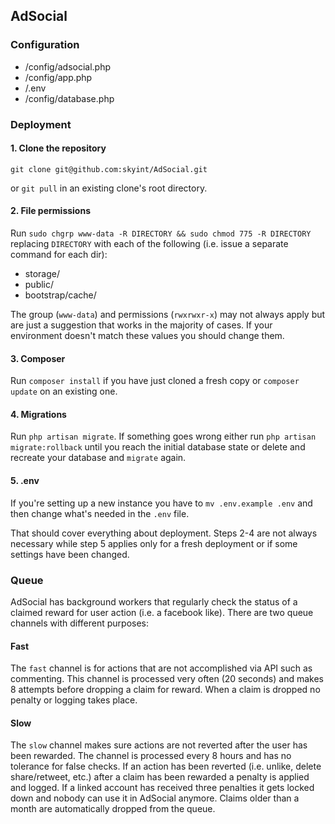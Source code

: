 ## AdSocial

### Configuration
* /config/adsocial.php
* /config/app.php
* /.env
* /config/database.php

### Deployment

#### 1. Clone the repository
```
git clone git@github.com:skyint/AdSocial.git
```
or `git pull` in an existing clone's root directory.

#### 2. File permissions
Run `sudo chgrp www-data -R DIRECTORY && sudo chmod 775 -R DIRECTORY` replacing `DIRECTORY` with each of the following (i.e. issue a separate command for each dir):

* storage/
* public/
* bootstrap/cache/

The group (`www-data`) and permissions (`rwxrwxr-x`) may not always apply but are just a suggestion that works in the majority of cases. If your environment doesn't match these values you should change them.

#### 3. Composer
Run `composer install` if you have just cloned a fresh copy or `composer update` on an existing one.

#### 4. Migrations
Run `php artisan migrate`. If something goes wrong either run `php artisan migrate:rollback` until you reach the initial database state or delete and recreate your database and `migrate` again.

#### 5. .env
If you're setting up a new instance you have to `mv .env.example .env` and then change what's needed in the `.env` file.

That should cover everything about deployment. Steps 2-4 are not always necessary while step 5 applies only for a fresh deployment or if some settings have been changed.

### Queue
AdSocial has background workers that regularly check the status of a claimed reward for user action (i.e. a facebook like). There are two queue channels with different purposes:

#### Fast
The `fast` channel is for actions that are not accomplished via API such as commenting.
This channel is processed very often (20 seconds) and makes 8 attempts before dropping a claim for reward. When a claim is dropped no penalty or logging takes place.

#### Slow
The `slow` channel makes sure actions are not reverted after the user has been rewarded. The channel is processed every 8 hours and has no tolerance for false checks. If an action has been reverted (i.e. unlike, delete share/retweet, etc.) after a claim has been rewarded a penalty is applied and logged. If a linked account has received three penalties it gets locked down and nobody can use it in AdSocial anymore.
Claims older than a month are automatically dropped from the queue.